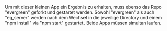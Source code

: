 Um mit dieser kleinen App ein Ergebnis zu erhalten, muss ebenso das Repo "evergreen" geforkt und gestartet werden.
Sowohl "evergreen" als auch "eg_server" werden nach dem Wechsel in die jeweilige Directory und einem "npm install" via "npm start" gestartet. Beide Apps müssen simultan laufen.